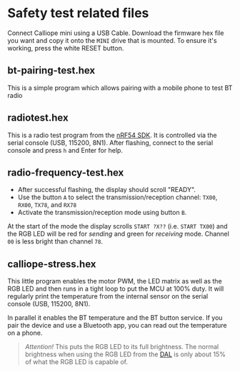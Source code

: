 # Safety test related files

Connect Calliope mini using a USB Cable. Download the firmware hex file you want and copy it onto the `MINI` drive that is mounted.
To ensure it's working, press the white RESET button.

## bt-pairing-test.hex

This is a simple program which allows pairing with a mobile phone to test BT radio

## radiotest.hex

This is a radio test program from the [nRF54 SDK](https://developer.nordicsemi.com/). 
It is controlled via the serial console (USB, 115200, 8N1). After flashing, connect to
the serial console and press `h` and Enter for help.

## radio-frequency-test.hex 
 
- After successful flashing, the display should scroll "READY".
- Use the button `A` to select the transmission/reception channel: `TX00`, `RX00`, `TX78`, and `RX78`
- Activate the transmission/reception mode using button `B`. 

At the start of the mode the display scrolls `START ?X??` (i.e. `START TX00`) and the RGB LED will be red for *sending* and green for *receiving* mode. Channel `00` is less bright than channel `78`.

## calliope-stress.hex

This little program enables the motor PWM, the LED matrix as well as the RGB LED and
then runs in a tight loop to put the MCU at 100% duty. It will regularly print the
temperature from the internal sensor on the serial console (USB, 115200, 8N1).

In parallel it enables the BT temperature and the BT button service. If you pair the
device and use a Bluetooth app, you can read out the temperature on a phone.

> *Attention!* This puts the RGB LED to its full brightness. The normal brightness when
> using the RGB LED from the [DAL](https://github.com/calliope-mini/microbit-dal) is only
> about 15% of what the RGB LED is capable of.
 
